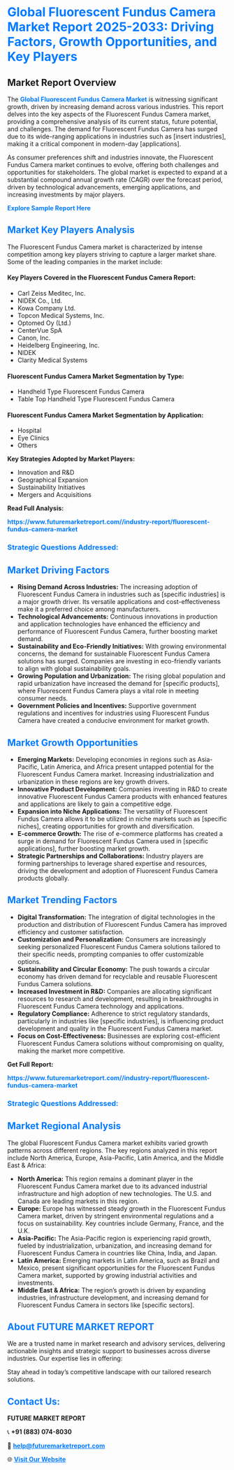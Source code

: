 <h1 style="color: #007BFF;">Global Fluorescent Fundus Camera Market Report 2025-2033: Driving Factors, Growth Opportunities, and Key Players</h1>

<section id="overview">
<h2>Market Report Overview</h2>
<p>The <a href="https://www.futuremarketreport.com//industry-report/fluorescent-fundus-camera-market" style="color: #007BFF; text-decoration: none;"><strong>Global Fluorescent Fundus Camera Market</strong></a> is witnessing significant growth, driven by increasing demand across various industries. This report delves into the key aspects of the Fluorescent Fundus Camera market, providing a comprehensive analysis of its current status, future potential, and challenges. The demand for Fluorescent Fundus Camera has surged due to its wide-ranging applications in industries such as [insert industries], making it a critical component in modern-day [applications].</p>
<p>As consumer preferences shift and industries innovate, the Fluorescent Fundus Camera market continues to evolve, offering both challenges and opportunities for stakeholders. The global market is expected to expand at a substantial compound annual growth rate (CAGR) over the forecast period, driven by technological advancements, emerging applications, and increasing investments by major players.</p>
</section>

<section id="overview">
<p><a href="https://www.futuremarketreport.com//request-sample/reportId=60914" style="color: #007BFF; text-decoration: none;"><strong>Explore Sample Report Here</strong></a></p>
</section>

<section id="key-players">
<h2 style="color: #007BFF;">Market Key Players Analysis</h2>
<p>The Fluorescent Fundus Camera market is characterized by intense competition among key players striving to capture a larger market share. Some of the leading companies in the market include:</p>
<h4>Key Players Covered in the Fluorescent Fundus Camera Report:</h4>
<ul><li>Carl Zeiss Meditec, Inc.</li><li>NIDEK Co., Ltd.</li><li>Kowa Company Ltd.</li><li>Topcon Medical Systems, Inc.</li><li>Optomed Oy (Ltd.)</li><li>CenterVue SpA</li><li>Canon, Inc.</li><li>Heidelberg Engineering, Inc.</li><li>NIDEK</li><li>Clarity Medical Systems</li></ul>
<h4>Fluorescent Fundus Camera Market Segmentation by Type:</h4>
<ul><li>Handheld Type Fluorescent Fundus Camera</li><li>Table Top Handheld Type Fluorescent Fundus Camera</li></ul>

<h4>Fluorescent Fundus Camera Market Segmentation by Application:</h4>
<ul><li>Hospital</li><li>Eye Clinics</li><li>Others</li></ul>
<p><strong>Key Strategies Adopted by Market Players:</strong></p>
<ul>
<li>Innovation and R&D</li>
<li>Geographical Expansion</li>
<li>Sustainability Initiatives</li>
<li>Mergers and Acquisitions</li>
</ul>
</section>

<section>
<p><strong>Read Full Analysis: </strong></p><a href="https://www.futuremarketreport.com//industry-report/fluorescent-fundus-camera-market" style="color: #007BFF; text-decoration: none;"><strong>https://www.futuremarketreport.com//industry-report/fluorescent-fundus-camera-market</strong></a>
<h3 style="color: #007BFF;">Strategic Questions Addressed:</h3>
</section>

<section id="driving-factors">
<h2 style="color: #007BFF;">Market Driving Factors</h2>
<ul>
<li><strong>Rising Demand Across Industries:</strong> The increasing adoption of Fluorescent Fundus Camera in industries such as [specific industries] is a major growth driver. Its versatile applications and cost-effectiveness make it a preferred choice among manufacturers.</li>
<li><strong>Technological Advancements:</strong> Continuous innovations in production and application technologies have enhanced the efficiency and performance of Fluorescent Fundus Camera, further boosting market demand.</li>
<li><strong>Sustainability and Eco-Friendly Initiatives:</strong> With growing environmental concerns, the demand for sustainable Fluorescent Fundus Camera solutions has surged. Companies are investing in eco-friendly variants to align with global sustainability goals.</li>
<li><strong>Growing Population and Urbanization:</strong> The rising global population and rapid urbanization have increased the demand for [specific products], where Fluorescent Fundus Camera plays a vital role in meeting consumer needs.</li>
<li><strong>Government Policies and Incentives:</strong> Supportive government regulations and incentives for industries using Fluorescent Fundus Camera have created a conducive environment for market growth.</li>
</ul>
</section>

<section id="growth-opportunities">
<h2 style="color: #007BFF;">Market Growth Opportunities</h2>
<ul>
<li><strong>Emerging Markets:</strong> Developing economies in regions such as Asia-Pacific, Latin America, and Africa present untapped potential for the Fluorescent Fundus Camera market. Increasing industrialization and urbanization in these regions are key growth drivers.</li>
<li><strong>Innovative Product Development:</strong> Companies investing in R&D to create innovative Fluorescent Fundus Camera products with enhanced features and applications are likely to gain a competitive edge.</li>
<li><strong>Expansion into Niche Applications:</strong> The versatility of Fluorescent Fundus Camera allows it to be utilized in niche markets such as [specific niches], creating opportunities for growth and diversification.</li>
<li><strong>E-commerce Growth:</strong> The rise of e-commerce platforms has created a surge in demand for Fluorescent Fundus Camera used in [specific applications], further boosting market growth.</li>
<li><strong>Strategic Partnerships and Collaborations:</strong> Industry players are forming partnerships to leverage shared expertise and resources, driving the development and adoption of Fluorescent Fundus Camera products globally.</li>
</ul>
</section>

<section id="trending-factors">
<h2 style="color: #007BFF;">Market Trending Factors</h2>
<ul>
<li><strong>Digital Transformation:</strong> The integration of digital technologies in the production and distribution of Fluorescent Fundus Camera has improved efficiency and customer satisfaction.</li>
<li><strong>Customization and Personalization:</strong> Consumers are increasingly seeking personalized Fluorescent Fundus Camera solutions tailored to their specific needs, prompting companies to offer customizable options.</li>
<li><strong>Sustainability and Circular Economy:</strong> The push towards a circular economy has driven demand for recyclable and reusable Fluorescent Fundus Camera solutions.</li>
<li><strong>Increased Investment in R&D:</strong> Companies are allocating significant resources to research and development, resulting in breakthroughs in Fluorescent Fundus Camera technology and applications.</li>
<li><strong>Regulatory Compliance:</strong> Adherence to strict regulatory standards, particularly in industries like [specific industries], is influencing product development and quality in the Fluorescent Fundus Camera market.</li>
<li><strong>Focus on Cost-Effectiveness:</strong> Businesses are exploring cost-efficient Fluorescent Fundus Camera solutions without compromising on quality, making the market more competitive.</li>
</ul>
</section>

<section>
<p><strong>Get Full Report: </strong></p><a href="https://www.futuremarketreport.com//industry-report/fluorescent-fundus-camera-market" style="color: #007BFF; text-decoration: none;"><strong>https://www.futuremarketreport.com//industry-report/fluorescent-fundus-camera-market</strong></a>
<h3 style="color: #007BFF;">Strategic Questions Addressed:</h3>
</section>


<section id="regional-analysis">
<h2 style="color: #007BFF;">Market Regional Analysis</h2>
<p>The global Fluorescent Fundus Camera market exhibits varied growth patterns across different regions. The key regions analyzed in this report include North America, Europe, Asia-Pacific, Latin America, and the Middle East & Africa:</p>
<ul>
<li><strong>North America:</strong> This region remains a dominant player in the Fluorescent Fundus Camera market due to its advanced industrial infrastructure and high adoption of new technologies. The U.S. and Canada are leading markets in this region.</li>
<li><strong>Europe:</strong> Europe has witnessed steady growth in the Fluorescent Fundus Camera market, driven by stringent environmental regulations and a focus on sustainability. Key countries include Germany, France, and the U.K.</li>
<li><strong>Asia-Pacific:</strong> The Asia-Pacific region is experiencing rapid growth, fueled by industrialization, urbanization, and increasing demand for Fluorescent Fundus Camera in countries like China, India, and Japan.</li>
<li><strong>Latin America:</strong> Emerging markets in Latin America, such as Brazil and Mexico, present significant opportunities for the Fluorescent Fundus Camera market, supported by growing industrial activities and investments.</li>
<li><strong>Middle East & Africa:</strong> The region’s growth is driven by expanding industries, infrastructure development, and increasing demand for Fluorescent Fundus Camera in sectors like [specific sectors].</li>
</ul>
</section>

<footer>
<h2 style="color: #007BFF;">About FUTURE MARKET REPORT</h2>
<p>We are a trusted name in market research and advisory services, delivering actionable insights and strategic support to businesses across diverse industries. Our expertise lies in offering:</p>

<p>Stay ahead in today’s competitive landscape with our tailored research solutions.</p>

<h2 style="color: #007BFF;">Contact Us:</h2>
<p><strong>FUTURE MARKET REPORT</strong></p>
<p>📞 <strong>+91 (883) 074-8030</strong></p>
<p>📧 <strong><a href="mailto:help@futuremarketreport.com" style="color: #007BFF;">help@futuremarketreport.com</a></strong></p>
<p>🌐 <strong><a href="https://www.futuremarketreport.com/" style="color: #007BFF;">Visit Our Website</a></strong></p>
</footer>